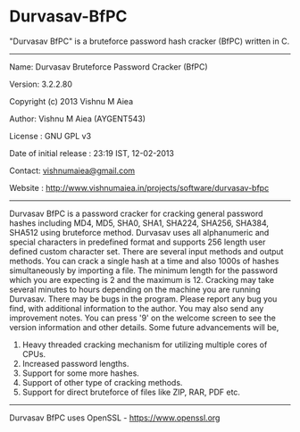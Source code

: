 # Durvasav-BfPC
"Durvasav BfPC" is a bruteforce password hash cracker (BfPC) written in C.


---------------------------------------------------------------------------------------------------------

Name: Durvasav Bruteforce Password Cracker (BfPC)

Version: 3.2.2.80

Copyright (c) 2013 Vishnu M Aiea

Author: Vishnu M Aiea (AYGENT543)

License : GNU GPL v3

Date of initial release : 23:19 IST, 12-02-2013 

Contact: vishnumaiea@gmail.com

Website : http://www.vishnumaiea.in/projects/software/durvasav-bfpc

--------------------------------------------------------------------------------------------------------



Durvasav BfPC is a password cracker for cracking general password hashes including MD4, MD5, SHA0, SHA1, SHA224, SHA256, SHA384, SHA512 using bruteforce method. Durvasav uses all alphanumeric and special characters in predefined format and supports 256 length user defined custom character set. There are several input methods and output methods. You can crack a single hash at a time and also 1000s of hashes simultaneously by importing a file. The minimum length for the password which you are expecting is 2 and the maximum is 12. Cracking may take several minutes to hours depending on the machine you are running Durvasav. There may be bugs in the program. Please report any bug you find, with additional information to the author. You may also send any improvement notes. You can press '9' on the welcome screen to see the version information and other details. Some future advancements will be,

1. Heavy threaded cracking mechanism for utilizing multiple cores of CPUs.
2. Increased password lengths.
3. Support for some more hashes.
4. Support of other type of cracking methods.
5. Support for direct bruteforce of files like ZIP, RAR, PDF etc.

---------------------------------------------------------------------------------------------------------

Durvasav BfPC uses OpenSSL - https://www.openssl.org
